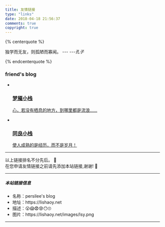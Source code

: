```yaml
---
title: 友情链接
type: "links"
date: 2018-04-18 21:56:37
comments: true
copyright: true
---
```


{% centerquote %}

独学而无友，则孤陋而寡闻。  *--- ---孔子*

{% endcenterquote %}


### friend's blog

<div class="per-link-page">
    <ul class="per-links">
        <li class="per-links-item">
                <a href="https://blog.ihoey.com" class="group-picture" title="梦魇小栈" target="_blank">
                <img class="per-links-icon" src="https://cdn.dode.top/avatar.png" alt="">
                <h3 class="per-links-title">梦魇小栈</h3>
                <p class="per-links-des">心，若没有栖息的地方，到哪里都是流浪......</p>
            </a>
        </li>
        <li class="per-links-item">
                <a href="https://togln.com" class="group-picture" title="同良小栈" target="_blank">
                <img class="per-links-icon" src="https://togln.com/tx.jpg" alt="">
                <h3 class="per-links-title">同良小栈</h3>
                <p class="per-links-des">使人成熟的是经历，而不是岁月！</p>
            </a>
        </li>
    </ul>

<hr> 
<div class="instructions">
以上链接排名不分先后。 🦉 </br>
在您申请友情链接之前请先添加本站链接,谢谢! 🦋 </br>
</div>
<hr>
<h5>本站链接信息</h5>
<div class="instructions">
    <ul>
        <li>名称：persilee's blog</li>
        <li>地址：https://lishaoy.net</li>
        <li>描述：😮😱😨😰😶🙄 </li>
        <li>图片：https://lishaoy.net/images/lsy.png</li>
    </ul>
</div>
<hr>
</div>   

